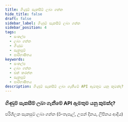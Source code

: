```yaml
---
title: ගිණුම් සැකසීම් ලබා ගන්න
hide_title: false
draft: false
sidebar_label: ගිණුම් සැකසීම් ලබා ගන්න
sidebar_position: 4
tags:
  - සංකල්ප
  - ලබා ගන්න
  - ගිණුම
  - සැකසුම්
  - පාරිභාෂිතය
keywords:
  - සංකල්ප
  - ලබා ගන්න
  - එක් කරන්න
  - සැකසුම්
  - පාරිභාෂිතය
description: ගිණුම් සැකසීම් ලබා ගැනීමේ API ඇමතුම යනු කුමක්ද?
---
```


### ගිණුම් සැකසීම් ලබා ගැනීමේ API ඇමතුම යනු කුමක්ද?

පරිශීලක සැකසුම් ලබා ගන්න (ඊ-තැපැල්, උපන් දිනය, ලිපිනය ආදිය)
